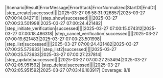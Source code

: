 |Scenario|Result|ErrorMessage|ErrorStack|ErrorNormalized|StartDt|EndDt|
|step_create|successed||||2025-03-27 06:58:31.926857|2025-03-27 07:00:14.042716|
|step_show|successed||||2025-03-27 07:00:23.501998|2025-03-27 07:00:24.421482|
|step_initiate_verification|successed||||2025-03-27 07:00:15.074312|2025-03-27 07:00:18.486318|
|step_cancel_verification|successed||||2025-03-27 07:00:19.621483|2025-03-27 07:00:23.501998|
|step_list|successed||||2025-03-27 07:00:24.421482|2025-03-27 07:00:25.573633|
|step_list2|successed||||2025-03-27 07:00:25.573633|2025-03-27 07:00:27.237814|
|step_update|successed||||2025-03-27 07:00:27.253494|2025-03-27 07:02:05.951592|
|step_delete|successed||||2025-03-27 07:02:05.951592|2025-03-27 07:03:46.103917|
Coverage: 8/8
